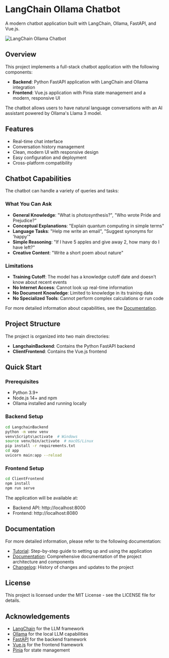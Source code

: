 # LangChain Ollama Chatbot

A modern chatbot application built with LangChain, Ollama, FastAPI, and Vue.js.

![LangChain Ollama Chatbot](https://via.placeholder.com/800x400?text=LangChain+Ollama+Chatbot)

## Overview

This project implements a full-stack chatbot application with the following components:

- **Backend**: Python FastAPI application with LangChain and Ollama integration
- **Frontend**: Vue.js application with Pinia state management and a modern, responsive UI

The chatbot allows users to have natural language conversations with an AI assistant powered by Ollama's Llama 3 model.

## Features

- Real-time chat interface
- Conversation history management
- Clean, modern UI with responsive design
- Easy configuration and deployment
- Cross-platform compatibility

## Chatbot Capabilities

The chatbot can handle a variety of queries and tasks:

### What You Can Ask

- **General Knowledge**: "What is photosynthesis?", "Who wrote Pride and Prejudice?"
- **Conceptual Explanations**: "Explain quantum computing in simple terms"
- **Language Tasks**: "Help me write an email", "Suggest synonyms for 'happy'"
- **Simple Reasoning**: "If I have 5 apples and give away 2, how many do I have left?"
- **Creative Content**: "Write a short poem about nature"

### Limitations

- **Training Cutoff**: The model has a knowledge cutoff date and doesn't know about recent events
- **No Internet Access**: Cannot look up real-time information
- **No Document Knowledge**: Limited to knowledge in its training data
- **No Specialized Tools**: Cannot perform complex calculations or run code

For more detailed information about capabilities, see the [Documentation](DOCUMENTATION.md).

## Project Structure

The project is organized into two main directories:

- **LangchainBackend**: Contains the Python FastAPI backend
- **ClientFrontend**: Contains the Vue.js frontend

## Quick Start

### Prerequisites

- Python 3.9+
- Node.js 14+ and npm
- Ollama installed and running locally

### Backend Setup

```bash
cd LangchainBackend
python -m venv venv
venv\Scripts\activate  # Windows
source venv/bin/activate  # macOS/Linux
pip install -r requirements.txt
cd app
uvicorn main:app --reload
```

### Frontend Setup

```bash
cd ClientFrontend
npm install
npm run serve
```

The application will be available at:
- Backend API: http://localhost:8000
- Frontend: http://localhost:8080

## Documentation

For more detailed information, please refer to the following documentation:

- [Tutorial](TUTORIAL.md): Step-by-step guide to setting up and using the application
- [Documentation](DOCUMENTATION.md): Comprehensive documentation of the project architecture and components
- [Changelog](CHANGELOG.md): History of changes and updates to the project

## License

This project is licensed under the MIT License - see the LICENSE file for details.

## Acknowledgements

- [LangChain](https://www.langchain.com/) for the LLM framework
- [Ollama](https://ollama.ai/) for the local LLM capabilities
- [FastAPI](https://fastapi.tiangolo.com/) for the backend framework
- [Vue.js](https://vuejs.org/) for the frontend framework
- [Pinia](https://pinia.vuejs.org/) for state management 